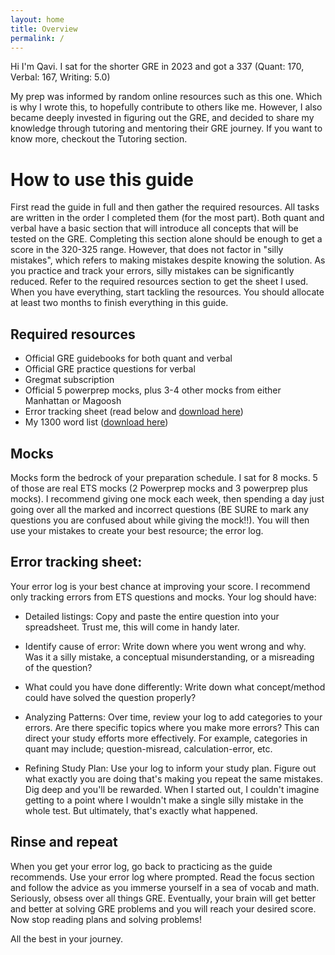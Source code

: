 ```yaml
---
layout: home
title: Overview
permalink: /
---
```


Hi I'm Qavi. I sat for the shorter GRE in 2023 and got a 337 (Quant: 170, Verbal: 167, Writing: 5.0)

My prep was informed by random online resources such as this one. Which is why I wrote this, to hopefully contribute to others like me. However, I also became deeply invested in figuring out the GRE, and decided to share my knowledge through tutoring and mentoring their GRE journey. If you want to know more, checkout the Tutoring section.

# How to use this guide
First read the guide in full and then gather the required resources. All tasks are written in the order I completed them (for the most part). Both quant and verbal have a basic section that will introduce all concepts that will be tested on the GRE. Completing this section alone should be enough to get a score in the 320-325 range. However, that does not factor in "silly mistakes", which refers to making mistakes despite knowing the solution. As you practice and track your errors, silly mistakes can be significantly reduced. Refer to the required resources section to get the sheet I used. When you have everything, start tackling the resources. You should allocate at least two months to finish everything in this guide. 

## Required resources
+ Official GRE guidebooks for both quant and verbal
+ Official GRE practice questions for verbal
+ Gregmat subscription
+ Official 5 powerprep mocks, plus 3-4 other mocks from either Manhattan or Magoosh
+ Error tracking sheet (read below and [download here](https://docs.google.com/spreadsheets/d/1UbQH1rYQDByBalAASH91J5ml8uuFxzG98Hc5GAgzlj4/edit?usp=sharing))
+ My 1300 word list ([download here](https://docs.google.com/spreadsheets/d/1xfIHA0D-AfwCCVgnnoI_i0UGQoi_49bU/edit?usp=sharing&ouid=100042368294756028201&rtpof=true&sd=true))

## Mocks
Mocks form the bedrock of your preparation schedule. I sat for 8 mocks. 5 of those are real ETS mocks (2 Powerprep mocks and 3 powerprep plus mocks). I recommend giving one mock each week, then spending a day just going over all the marked and incorrect questions (BE SURE to mark any questions you are confused about while giving the mock!!). You will then use your mistakes to create your best resource; the error log.

## Error tracking sheet:
Your error log is your best chance at improving your score. I recommend only tracking errors from ETS questions and mocks. Your log should have:

+ Detailed listings: Copy and paste the entire question into your spreadsheet. Trust me, this will come in handy later.

+ Identify cause of error: Write down where you went wrong and why. Was it a silly mistake, a conceptual misunderstanding, or a misreading of the question?

+ What could you have done differently: Write down what concept/method could have solved the question properly?

+ Analyzing Patterns: Over time, review your log to add categories to your errors. Are there specific topics where you make more errors? This can direct your study efforts more effectively. For example, categories in quant may include; question-misread, calculation-error, etc.

+ Refining Study Plan: Use your log to inform your study plan. Figure out what exactly you are doing that's making you repeat the same mistakes. Dig deep and you'll be rewarded. When I started out, I couldn't imagine getting to a point where I wouldn't make a single silly mistake in the whole test. But ultimately, that's exactly what happened.

## Rinse and repeat
When you get your error log, go back to practicing as the guide recommends. Use your error log where prompted. Read the focus section and follow the advice as you immerse yourself in a sea of vocab and math. Seriously, obsess over all things GRE. Eventually, your brain will get better and better at solving GRE problems and you will reach your desired score. Now stop reading plans and solving problems!

All the best in your journey.






